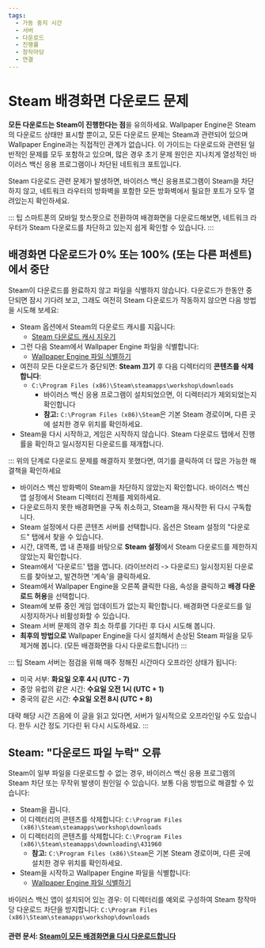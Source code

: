 ```yaml
---
tags:
  - 가동 중지 시간
  - 서버
  - 다운로드
  - 진행률
  - 창작마당
  - 연결
---
```


# Steam 배경화면 다운로드 문제

**모든 다운로드는 Steam이 진행한다는 점**을 유의하세요. Wallpaper Engine은 Steam의 다운로드 상태만 표시할 뿐이고, 모든 다운로드 문제는 Steam과 관련되어 있으며 Wallpaper Engine과는 직접적인 관계가 없습니다. 이 가이드는 다운로드와 관련된 일반적인 문제를 모두 포함하고 있으며, 많은 경우 초기 문제 원인은 지나치게 열성적인 바이러스 백신 응용 프로그램이나 차단된 네트워크 포트입니다.

Steam 다운로드 관련 문제가 발생하면, 바이러스 백신 응용프로그램이 Steam을 차단하지 않고, 네트워크 라우터의 방화벽을 포함한 모든 방화벽에서 필요한 포트가 모두 열려있는지 확인하세요.

::: 팁 스마트폰의 모바일 핫스팟으로 전환하여 배경화면을 다운로드해보면, 네트워크 라우터가 Steam 다운로드를 차단하고 있는지 쉽게 확인할 수 있습니다. :::

## 배경화면 다운로드가 0% 또는 100% (또는 다른 퍼센트)에서 중단
Steam이 다운로드를 완료하지 않고 파일을 식별하지 않습니다. 다운로드가 한동안 중단되면 잠시 기다려 보고, 그래도 여전히 Steam 다운로드가 작동하지 않으면 다음 방법을 시도해 보세요:

* Steam 옵션에서 Steam의 다운로드 캐시를 지웁니다:
  * [Steam 다운로드 캐시 지우기](https://support.steampowered.com/kb_article.php?ref=3134-TIAL-4638)
* 그런 다음 Steam에서 Wallpaper Engine 파일을 식별합니다:
  * [Wallpaper Engine 파일 식별하기](https://support.steampowered.com/kb_article.php?ref=2037-QEUH-3335)
* 여전히 모든 다운로드가 중단되면: **Steam 끄기** 후 다음 디렉터리의 **콘텐츠를 삭제합니다**:
  * `C:\Program Files (x86)\Steam\steamapps\workshop\downloads`
    * 바이러스 백신 응용 프로그램이 설치되었으면, 이 디렉터리가 제외되었는지 확인합니다
    * **참고:** `C:\Program Files (x86)\Steam`은 기본 Steam 경로이며, 다른 곳에 설치한 경우 위치를 확인하세요.
* Steam을 다시 시작하고, 게임은 시작하지 않습니다. Steam 다운로드 탭에서 진행률을 확인하고 일시정지된 다운로드를 재개합니다.

::: 위의 단계로 다운로드 문제를 해결하지 못했다면, 여기를 클릭하여 더 많은 가능한 해결책을 확인하세요
* 바이러스 백신 방화벽이 Steam을 차단하지 않았는지 확인합니다. 바이러스 백신 앱 설정에서 Steam 디렉터리 전체를 제외하세요.
* 다운로드하지 못한 배경화면을 구독 취소하고, Steam을 재시작한 뒤 다시 구독합니다.
* Steam 설정에서 다른 콘텐츠 서버를 선택합니다. 옵션은 Steam 설정의 "다운로드" 탭에서 찾을 수 있습니다.
* 시간, 대역폭, 앱 내 존재를 바탕으로 **Steam 설정**에서 Steam 다운로드를 제한하지 않았는지 확인합니다.
* Steam에서 '다운로드' 탭을 엽니다. (라이브러리 -> 다운로드) 일시정지된 다운로드를 찾아보고, 발견하면 '계속'을 클릭하세요.
* Steam에서 Wallpaper Engine을 오른쪽 클릭한 다음, 속성을 클릭하고 **배경 다운로드 허용**을 선택합니다.
* Steam에 보류 중인 게임 업데이트가 없는지 확인합니다. 배경화면 다운로드를 일시정지하거나 비활성화할 수 있습니다.
* Steam 서버 문제의 경우 최소 하루를 기다린 후 다시 시도해 봅니다.
* **최후의 방법으로** Wallpaper Engine을 다시 설치해서 손상된 Steam 파일을 모두 제거해 봅니다. (모든 배경화면을 다시 다운로드합니다!) :::

::: 팁 Steam 서버는 점검을 위해 매주 정해진 시간마다 오프라인 상태가 됩니다:

* 미국 서부: **화요일 오후 4시 (UTC - 7)**
* 중앙 유럽의 같은 시간: **수요일 오전 1시 (UTC + 1)**
* 중국의 같은 시간: **수요일 오전 8시 (UTC + 8)**

대략 해당 시간 즈음에 이 글을 읽고 있다면, 서버가 일시적으로 오프라인일 수도 있습니다. 한두 시간 정도 기다린 뒤 다시 시도하세요. :::

## Steam: "다운로드 파일 누락" 오류

Steam이 일부 파일을 다운로드할 수 없는 경우, 바이러스 백신 응용 프로그램의 Steam 차단 또는 무작위 발생이 원인일 수 있습니다. 보통 다음 방법으로 해결할 수 있습니다:

* Steam을 끕니다.
* 이 디렉터리의 콘텐츠를 삭제합니다: `C:\Program Files (x86)\Steam\steamapps\workshop\downloads`
* 이 디렉터리의 콘텐츠를 삭제합니다: `C:\Program Files (x86)\Steam\steamapps\downloading\431960`
  * **참고:** `C:\Program Files (x86)\Steam`은 기본 Steam 경로이며, 다른 곳에 설치한 경우 위치를 확인하세요.
* Steam을 시작하고 Wallpaper Engine 파일을 식별합니다:
  * [Wallpaper Engine 파일 식별하기](https://support.steampowered.com/kb_article.php?ref=2037-QEUH-3335)

바이러스 백신 앱이 설치되어 있는 경우: 이 디렉터리를 예외로 구성하여 Steam 창작마당 다운로드 차단을 방지합니다: `C:\Program Files (x86)\Steam\steamapps\workshop\downloads`

#### 관련 문서: [Steam이 모든 배경화면을 다시 다운로드합니다](/steam/redownload)
